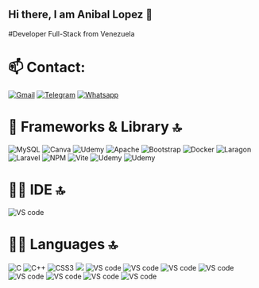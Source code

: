## Hi there, I am Anibal Lopez 👋
#Developer Full-Stack from Venezuela

# 📫 Contact:
[![Gmail](https://img.shields.io/badge/Gmail-D14836?style=for-the-badge&logo=gmail&logoColor=white)](mailto:aniballopez0708@gmail.com)
[![Telegram](https://img.shields.io/badge/Telegram-2CA5E0?style=for-the-badge&logo=telegram&logoColor=white)](https://t.me/Aniballopez7)
[![Whatsapp](https://img.shields.io/badge/WhatsApp-25D366?style=for-the-badge&logo=whatsapp&logoColor=white)](https://wa.me/+584249174311)


# 🚀 Frameworks & Library 🔝
![MySQL](https://img.shields.io/badge/MySQL-005C84?style=for-the-badge&logo=mysql&logoColor=white)
![Canva](https://img.shields.io/badge/Canva-%2300C4CC.svg?&style=for-the-badge&logo=Canva&logoColor=white)
![Udemy](https://img.shields.io/badge/Udemy-EC5252?style=for-the-badge&logo=Udemy&logoColor=white)
![Apache](https://img.shields.io/badge/Apache-D22128?style=for-the-badge&logo=Apache&logoColor=white)
![Bootstrap](https://img.shields.io/badge/Bootstrap-563D7C?style=for-the-badge&logo=bootstrap&logoColor=white)
![Docker](https://img.shields.io/badge/Docker-2CA5E0?style=for-the-badge&logo=docker&logoColor=white)
![Laragon](https://img.shields.io/badge/Laragon-0E83CD?style=for-the-badge&logo=Laragon&logoColor=white)
![Laravel](https://img.shields.io/badge/Laravel-FF2D20?style=for-the-badge&logo=laravel&logoColor=white)
![NPM](https://img.shields.io/badge/npm-CB3837?style=for-the-badge&logo=npm&logoColor=white)
![Vite](https://img.shields.io/badge/Vite-B73BFE?style=for-the-badge&logo=vite&logoColor=FFD62E)
![Udemy](https://img.shields.io/badge/Udemy-EC5252?style=for-the-badge&logo=Udemy&logoColor=white)
![Udemy](https://img.shields.io/badge/Udemy-EC5252?style=for-the-badge&logo=Udemy&logoColor=white)

# 👩‍💻 IDE 🔝

![VS code](https://img.shields.io/badge/VSCode-0078D4?style=for-the-badge&logo=visual%20studio%20code&logoColor=white)

# 👩‍💻 Languages 🔝

![C](https://img.shields.io/badge/C-00599C?style=for-the-badge&logo=c&logoColor=white)
![C++](https://img.shields.io/badge/C%2B%2B-00599C?style=for-the-badge&logo=c%2B%2B&logoColor=white)
![CSS3](https://img.shields.io/badge/CSS3-1572B6?style=for-the-badge&logo=css3&logoColor=white)
![](https://img.shields.io/badge/HTML5-E34F26?style=for-the-badge&logo=html5&logoColor=white)
![VS code](https://img.shields.io/badge/VSCode-0078D4?style=for-the-badge&logo=visual%20studio%20code&logoColor=white)
![VS code](https://img.shields.io/badge/VSCode-0078D4?style=for-the-badge&logo=visual%20studio%20code&logoColor=white)
![VS code](https://img.shields.io/badge/VSCode-0078D4?style=for-the-badge&logo=visual%20studio%20code&logoColor=white)
![VS code](https://img.shields.io/badge/VSCode-0078D4?style=for-the-badge&logo=visual%20studio%20code&logoColor=white)
![VS code](https://img.shields.io/badge/VSCode-0078D4?style=for-the-badge&logo=visual%20studio%20code&logoColor=white)
![VS code](https://img.shields.io/badge/VSCode-0078D4?style=for-the-badge&logo=visual%20studio%20code&logoColor=white)
![VS code](https://img.shields.io/badge/VSCode-0078D4?style=for-the-badge&logo=visual%20studio%20code&logoColor=white)
![VS code](https://img.shields.io/badge/VSCode-0078D4?style=for-the-badge&logo=visual%20studio%20code&logoColor=white)
<!--
**Aniballopez7/Aniballopez7** is a ✨ _special_ ✨ repository because its `README.md` (this file) appears on your GitHub profile.

Here are some ideas to get you started:

- 🔭 I’m currently working on ...
- 🌱 I’m currently learning ...
- 👯 I’m looking to collaborate on ...
- 🤔 I’m looking for help with ...
- 💬 Ask me about ...
- 📫 How to reach me: ...
- 😄 Pronouns: ...
- ⚡ Fun fact: ...
-->
